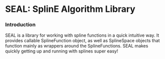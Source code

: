 # SEAL: SplinE Algorithm Library

### Introduction

SEAL is a library for working with spline functions in a quick intuitive way.
It provides callable SplineFunction object, as well as SplineSpace objects that
function mainly as wrappers around the SplineFunctions. SEAL makes quickly getting up and running
with splines super easy!
